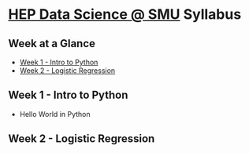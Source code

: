 # [HEP Data Science @ SMU](https://github.com/stephensekula/smu-hep-data-science) Syllabus

## Week at a Glance

- [Week 1 - Intro to Python](#week-1---intro-to-python)
- [Week 2 - Logistic Regression](#week-2---logistic-regression)

## Week 1 - Intro to Python

- Hello World in Python

## Week 2 - Logistic Regression
